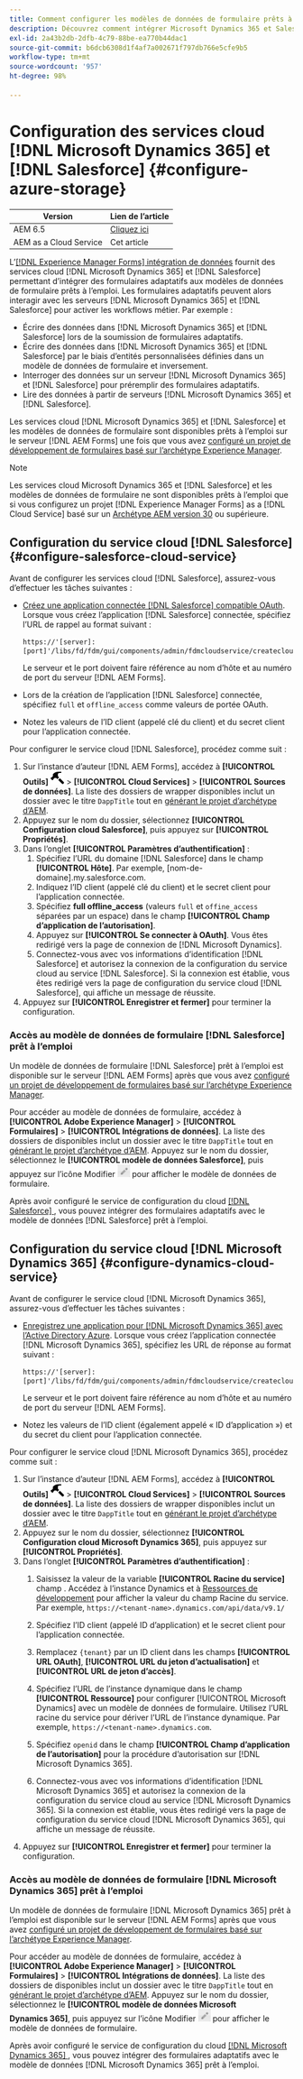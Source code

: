 ```yaml
---
title: Comment configurer les modèles de données de formulaire prêts à l’emploi de Microsoft Dynamics 365 et Salesforce pour les formulaires adaptatifs ?
description: Découvrez comment intégrer Microsoft Dynamics 365 et Salesforce à des formulaires adaptatifs.
exl-id: 2a43b2db-2dfb-4c79-88be-ea770b44dac1
source-git-commit: b6dcb6308d1f4af7a002671f797db766e5cfe9b5
workflow-type: tm+mt
source-wordcount: '957'
ht-degree: 98%

---
```


# Configuration des services cloud [!DNL Microsoft Dynamics 365] et [!DNL Salesforce] {#configure-azure-storage}

| Version | Lien de l’article |
| -------- | ---------------------------- |
| AEM 6.5 | [Cliquez ici](https://experienceleague.adobe.com/docs/experience-manager-65/forms/form-data-model/oauth2-client-credentials-flow-for-server-to-server-integration.html) |
| AEM as a Cloud Service | Cet article |

L’[[!DNL Experience Manager Forms] intégration de données](data-integration.md) fournit des services cloud [!DNL Microsoft Dynamics 365] et [!DNL Salesforce] permettant d’intégrer des formulaires adaptatifs aux modèles de données de formulaire prêts à l’emploi. Les formulaires adaptatifs peuvent alors interagir avec les serveurs [!DNL Microsoft Dynamics 365] et [!DNL Salesforce] pour activer les workflows métier. Par exemple :

* Écrire des données dans [!DNL Microsoft Dynamics 365] et [!DNL Salesforce] lors de la soumission de formulaires adaptatifs.
* Écrire des données dans [!DNL Microsoft Dynamics 365] et [!DNL Salesforce] par le biais d’entités personnalisées définies dans un modèle de données de formulaire et inversement.
* Interroger des données sur un serveur [!DNL Microsoft Dynamics 365] et [!DNL Salesforce] pour préremplir des formulaires adaptatifs.
* Lire des données à partir de serveurs [!DNL Microsoft Dynamics 365] et [!DNL Salesforce].

Les services cloud [!DNL Microsoft Dynamics 365] et [!DNL Salesforce] et les modèles de données de formulaire sont disponibles prêts à l’emploi sur le serveur [!DNL AEM Forms] une fois que vous avez [configuré un projet de développement de formulaires basé sur l’archétype Experience Manager](setup-local-development-environment.md##forms-cloud-service-local-development-environment).

>[!NOTE]
>
>Les services cloud Microsoft Dynamics 365 et [!DNL Salesforce] et les modèles de données de formulaire ne sont disponibles prêts à l’emploi que si vous configurez un projet [!DNL Experience Manager Forms] as a [!DNL Cloud Service] basé sur un [Archétype AEM version 30](https://github.com/adobe/aem-project-archetype/releases/tag/aem-project-archetype-30) ou supérieure.

## Configuration du service cloud [!DNL Salesforce] {#configure-salesforce-cloud-service}

Avant de configurer les services cloud [!DNL Salesforce], assurez-vous d’effectuer les tâches suivantes :

* [Créez une application connectée [!DNL Salesforce] compatible OAuth](https://help.salesforce.com/s/articleView?id=sf.connected_app_create_api_integration.htm&amp;type=5). Lorsque vous créez l’application [!DNL Salesforce] connectée, spécifiez l’URL de rappel au format suivant :

  ```
  https://'[server]:[port]'/libs/fd/fdm/gui/components/admin/fdmcloudservice/createcloudconfigwizard/cloudservices.html
  ```

  Le serveur et le port doivent faire référence au nom d’hôte et au numéro de port du serveur [!DNL AEM Forms].

* Lors de la création de l’application [!DNL Salesforce] connectée, spécifiez `full` et `offline_access` comme valeurs de portée OAuth.

* Notez les valeurs de l’ID client (appelé clé du client) et du secret client pour l’application connectée.

Pour configurer le service cloud [!DNL Salesforce], procédez comme suit :

1. Sur l’instance d’auteur [!DNL AEM Forms], accédez à **[!UICONTROL Outils]** ![marteau](assets/hammer.png) > **[!UICONTROL Cloud Services]** > **[!UICONTROL Sources de données]**. La liste des dossiers de wrapper disponibles inclut un dossier avec le titre `DappTitle` tout en [générant le projet d’archétype d’AEM](setup-local-development-environment.md##forms-cloud-service-local-development-environment).
1. Appuyez sur le nom du dossier, sélectionnez **[!UICONTROL Configuration cloud Salesforce]**, puis appuyez sur **[!UICONTROL Propriétés]**.
1. Dans l’onglet **[!UICONTROL Paramètres d’authentification]** :
   1. Spécifiez l’URL du domaine [!DNL Salesforce] dans le champ **[!UICONTROL Hôte]**. Par exemple, [nom-de-domaine].my.salesforce.com.
   1. Indiquez l’ID client (appelé clé du client) et le secret client pour l’application connectée.
   1. Spécifiez **full offline_access** (valeurs `full` et `offine_access` séparées par un espace) dans le champ **[!UICONTROL Champ d’application de l’autorisation]**.
   1. Appuyez sur **[!UICONTROL Se connecter à OAuth]**. Vous êtes redirigé vers la page de connexion de [!DNL Microsoft Dynamics].
   1. Connectez-vous avec vos informations d’identification [!DNL Salesforce] et autorisez la connexion de la configuration du service cloud au service [!DNL Salesforce]. Si la connexion est établie, vous êtes redirigé vers la page de configuration du service cloud [!DNL Salesforce], qui affiche un message de réussite.
1. Appuyez sur **[!UICONTROL Enregistrer et fermer]** pour terminer la configuration.

### Accès au modèle de données de formulaire [!DNL Salesforce] prêt à l’emploi

Un modèle de données de formulaire [!DNL Salesforce] prêt à l’emploi est disponible sur le serveur [!DNL AEM Forms] après que vous avez [configuré un projet de développement de formulaires basé sur l’archétype Experience Manager](setup-local-development-environment.md##forms-cloud-service-local-development-environment).

Pour accéder au modèle de données de formulaire, accédez à **[!UICONTROL Adobe Experience Manager]** > **[!UICONTROL Formulaires]** > **[!UICONTROL Intégrations de données]**. La liste des dossiers de disponibles inclut un dossier avec le titre `DappTitle` tout en [générant le projet d’archétype d’AEM](setup-local-development-environment.md##forms-cloud-service-local-development-environment). Appuyez sur le nom du dossier, sélectionnez le **[!UICONTROL modèle de données Salesforce]**, puis appuyez sur l’icône Modifier ![Modifier](assets/edit.png) pour afficher le modèle de données de formulaire.

Après avoir configuré le service de configuration du cloud [[!DNL Salesforce] ](#configure-salesforce-cloud-service), vous pouvez intégrer des formulaires adaptatifs avec le modèle de données [!DNL Salesforce] prêt à l’emploi.

## Configuration du service cloud [!DNL Microsoft Dynamics 365] {#configure-dynamics-cloud-service}

Avant de configurer le service cloud [!DNL Microsoft Dynamics 365], assurez-vous d’effectuer les tâches suivantes :

* [Enregistrez une application pour [!DNL Microsoft Dynamics 365] avec l’Active Directory Azure](https://docs.microsoft.com/fr-fr/powerapps/developer/data-platform/walkthrough-register-app-azure-active-directory). Lorsque vous créez l’application connectée [!DNL Microsoft Dynamics 365], spécifiez les URL de réponse au format suivant :

  ```
  https://'[server]:[port]'/libs/fd/fdm/gui/components/admin/fdmcloudservice/createcloudconfigwizard/cloudservices.html
  ```

  Le serveur et le port doivent faire référence au nom d’hôte et au numéro de port du serveur [!DNL AEM Forms].

* Notez les valeurs de l’ID client (également appelé « ID d’application ») et du secret du client pour l’application connectée.

Pour configurer le service cloud [!DNL Microsoft Dynamics 365], procédez comme suit :

1. Sur l’instance d’auteur [!DNL AEM Forms], accédez à **[!UICONTROL Outils]** ![marteau](assets/hammer.png) > **[!UICONTROL Cloud Services]** > **[!UICONTROL Sources de données]**. La liste des dossiers de wrapper disponibles inclut un dossier avec le titre `DappTitle` tout en [générant le projet d’archétype d’AEM](setup-local-development-environment.md##forms-cloud-service-local-development-environment).
1. Appuyez sur le nom du dossier, sélectionnez **[!UICONTROL Configuration cloud Microsoft Dynamics 365]**, puis appuyez sur **[!UICONTROL Propriétés]**.
1. Dans l’onglet **[!UICONTROL Paramètres d’authentification]** :
   1. Saisissez la valeur de la variable **[!UICONTROL Racine du service]** champ . Accédez à l’instance Dynamics et à [Ressources de développement](https://docs.microsoft.com/fr-fr/powerapps/developer/data-platform/view-download-developer-resources) pour afficher la valeur du champ Racine du service. Par exemple, `https://<tenant-name>.dynamics.com/api/data/v9.1/`
   1. Spécifiez l’ID client (appelé ID d’application) et le secret client pour l’application connectée.
   1. Remplacez `{tenant}` par un ID client dans les champs **[!UICONTROL URL OAuth]**, **[!UICONTROL URL du jeton d’actualisation]** et **[!UICONTROL URL de jeton d’accès]**.
   1. Spécifiez l’URL de l’instance dynamique dans le champ **[!UICONTROL Ressource]** pour configurer [!UICONTROL Microsoft Dynamics] avec un modèle de données de formulaire. Utilisez l’URL racine du service pour dériver l’URL de l’instance dynamique. Par exemple, `https://<tenant-name>.dynamics.com`.

   1. Spécifiez `openid` dans le champ **[!UICONTROL Champ d’application de l’autorisation]** pour la procédure d’autorisation sur [!DNL Microsoft Dynamics 365].
   1. Connectez-vous avec vos informations d’identification [!DNL Microsoft Dynamics 365] et autorisez la connexion de la configuration du service cloud au service [!DNL Microsoft Dynamics 365]. Si la connexion est établie, vous êtes redirigé vers la page de configuration du service cloud [!DNL Microsoft Dynamics 365], qui affiche un message de réussite.
1. Appuyez sur **[!UICONTROL Enregistrer et fermer]** pour terminer la configuration.

### Accès au modèle de données de formulaire [!DNL Microsoft Dynamics 365] prêt à l’emploi

Un modèle de données de formulaire [!DNL Microsoft Dynamics 365] prêt à l’emploi est disponible sur le serveur [!DNL AEM Forms] après que vous avez [configuré un projet de développement de formulaires basé sur l’archétype Experience Manager](setup-local-development-environment.md##forms-cloud-service-local-development-environment).

Pour accéder au modèle de données de formulaire, accédez à **[!UICONTROL Adobe Experience Manager]** > **[!UICONTROL Formulaires]** > **[!UICONTROL Intégrations de données]**. La liste des dossiers de disponibles inclut un dossier avec le titre `DappTitle` tout en [générant le projet d’archétype d’AEM](setup-local-development-environment.md##forms-cloud-service-local-development-environment). Appuyez sur le nom du dossier, sélectionnez le **[!UICONTROL modèle de données Microsoft Dynamics 365]**, puis appuyez sur l’icône Modifier ![Modifier](assets/edit.png) pour afficher le modèle de données de formulaire.

Après avoir configuré le service de configuration du cloud [[!DNL Microsoft Dynamics 365] ](#configure-dynamics-cloud-service), vous pouvez intégrer des formulaires adaptatifs avec le modèle de données [!DNL Microsoft Dynamics 365] prêt à l’emploi.
